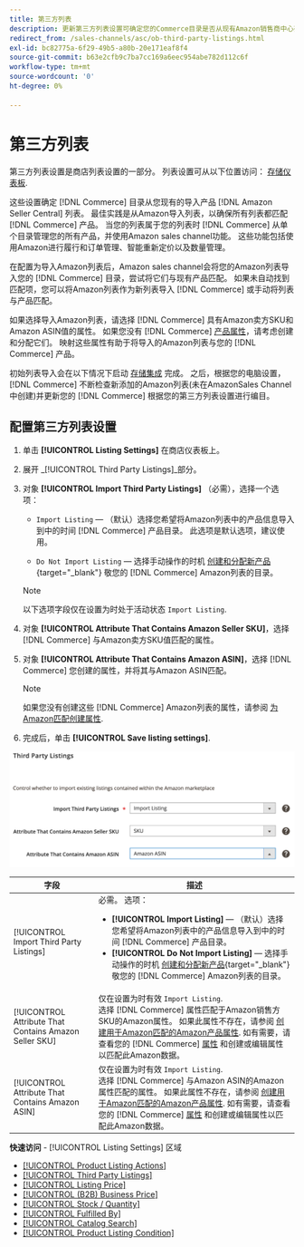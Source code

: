 ```yaml
---
title: 第三方列表
description: 更新第三方列表设置可确定您的Commerce目录是否从现有Amazon销售商中心列表导入产品。
redirect_from: /sales-channels/asc/ob-third-party-listings.html
exl-id: bc82775a-6f29-49b5-a80b-20e171eaf8f4
source-git-commit: b63e2cfb9c7ba7cc169a6eec954abe782d112c6f
workflow-type: tm+mt
source-wordcount: '0'
ht-degree: 0%

---
```


# 第三方列表

第三方列表设置是商店列表设置的一部分。 列表设置可从以下位置访问： [存储仪表板](./amazon-store-dashboard.md).

这些设置确定 [!DNL Commerce] 目录从您现有的导入产品 [!DNL Amazon Seller Central] 列表。 最佳实践是从Amazon导入列表，以确保所有列表都匹配 [!DNL Commerce] 产品。 当您的列表属于您的列表时 [!DNL Commerce] 从单个目录管理您的所有产品，并使用Amazon sales channel功能。 这些功能包括使用Amazon进行履行和订单管理、智能重新定价以及数量管理。

在配置为导入Amazon列表后，Amazon sales channel会将您的Amazon列表导入您的 [!DNL Commerce] 目录，尝试将它们与现有产品匹配。 如果未自动找到匹配项，您可以将Amazon列表作为新列表导入 [!DNL Commerce] 或手动将列表与产品匹配。

如果选择导入Amazon列表，请选择 [!DNL Commerce] 具有Amazon卖方SKU和Amazon ASIN值的属性。 如果您没有 [!DNL Commerce] [产品属性](./ob-creating-magento-attributes.md)，请考虑创建和分配它们。 映射这些属性有助于将导入的Amazon列表与您的 [!DNL Commerce] 产品。

初始列表导入会在以下情况下启动 [存储集成](./store-integration.md) 完成。 之后，根据您的电脑设置， [!DNL Commerce] 不断检查新添加的Amazon列表(未在AmazonSales Channel中创建)并更新您的 [!DNL Commerce] 根据您的第三方列表设置进行编目。

## 配置第三方列表设置

1. 单击 **[!UICONTROL Listing Settings]** 在商店仪表板上。

1. 展开 _[!UICONTROL Third Party Listings]_部分。

1. 对象 **[!UICONTROL Import Third Party Listings]** （必需），选择一个选项：

   - `Import Listing`  — （默认）选择您希望将Amazon列表中的产品信息导入到中的时间 [!DNL Commerce] 产品目录。 此选项是默认选项，建议使用。

   - `Do Not Import Listing`  — 选择手动操作的时机 [创建和分配新产品](https://docs.magento.com/user-guide/catalog/products.html){target="_blank"} 敬您的 [!DNL Commerce] Amazon列表的目录。
   >[!NOTE]
   >以下选项字段仅在设置为时处于活动状态 `Import Listing`.

1. 对象 **[!UICONTROL Attribute That Contains Amazon Seller SKU]**，选择 [!DNL Commerce] 与Amazon卖方SKU值匹配的属性。

1. 对象 **[!UICONTROL Attribute That Contains Amazon ASIN]**，选择 [!DNL Commerce] 您创建的属性，并将其与Amazon ASIN匹配。

   >[!NOTE]
   >如果您没有创建这些 [!DNL Commerce] Amazon列表的属性，请参阅 [为Amazon匹配创建属性](./ob-creating-magento-attributes.md).

1. 完成后，单击 **[!UICONTROL Save listing settings]**.

![第三方列表](assets/amazon-third-party-listings.png)

| 字段 | 描述 |
|---|---|
| [!UICONTROL Import Third Party Listings] | 必需。 选项：<ul><li>**[!UICONTROL Import Listing]**  — （默认）选择您希望将Amazon列表中的产品信息导入到中的时间 [!DNL Commerce] 产品目录。 </li><li>**[!UICONTROL Do Not Import Listing]**  — 选择手动操作的时机 [创建和分配新产品](https://docs.magento.com/user-guide/catalog/products.html){target="_blank"} 敬您的 [!DNL Commerce] Amazon列表的目录。</li></ul> |
| [!UICONTROL Attribute That Contains Amazon Seller SKU] | 仅在设置为时有效 `Import Listing`.<br>选择 [!DNL Commerce] 属性匹配于Amazon销售方SKU的Amazon属性。 如果此属性不存在，请参阅 [创建用于Amazon匹配的Amazon产品属性](./ob-creating-magento-attributes.md). 如有需要，请查看您的 [!DNL Commerce] [属性](./managing-attributes.md) 和创建或编辑属性以匹配此Amazon数据。 |
| [!UICONTROL Attribute That Contains Amazon ASIN] | 仅在设置为时有效 `Import Listing`.<br>选择 [!DNL Commerce] 与Amazon ASIN的Amazon属性匹配的属性。 如果此属性不存在，请参阅 [创建用于Amazon匹配的Amazon产品属性](./ob-creating-magento-attributes.md). 如有需要，请查看您的 [!DNL Commerce] [属性](./managing-attributes.md) 和创建或编辑属性以匹配此Amazon数据。 |

**快速访问** - [!UICONTROL Listing Settings] 区域

- [[!UICONTROL Product Listing Actions]](./product-listing-actions.md)
- [[!UICONTROL Third Party Listings]](./third-party-listing-settings.md)
- [[!UICONTROL Listing Price]](./listing-price.md)
- [[!UICONTROL (B2B) Business Price]](./business-pricing.md)
- [[!UICONTROL Stock / Quantity]](./stock-quantity.md)
- [[!UICONTROL Fulfilled By]](./fulfilled-by.md)
- [[!UICONTROL Catalog Search]](./catalog-search.md)
- [[!UICONTROL Product Listing Condition]](./product-listing-condition.md)
